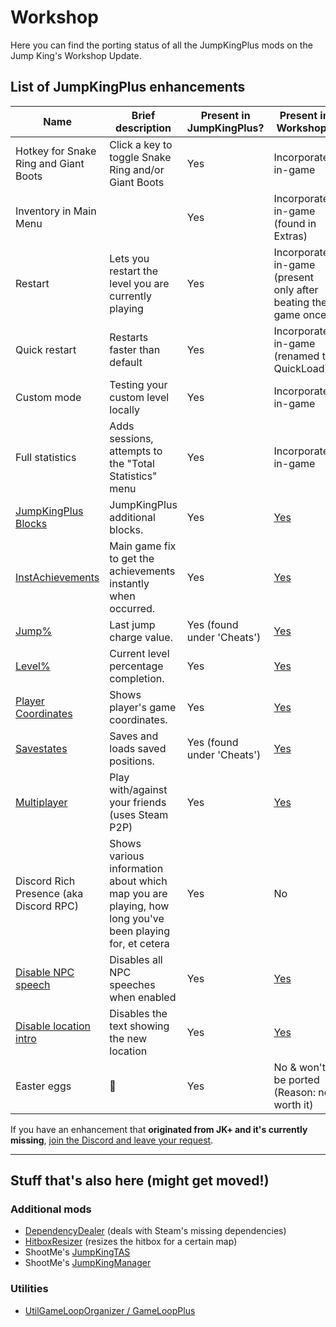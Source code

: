# Workshop

Here you can find the porting status of all the JumpKingPlus mods on the Jump King's Workshop Update.

## List of JumpKingPlus enhancements

|Name|Brief description|Present in JumpKingPlus?|Present in Workshop?|
|---|---|---|---|
|Hotkey for Snake Ring and Giant Boots|Click a key to toggle Snake Ring and/or Giant Boots|Yes|Incorporated in-game|
|Inventory in Main Menu| |Yes|Incorporated in-game (found in Extras)|
|Restart|Lets you restart the level you are currently playing|Yes|Incorporated in-game (present only after beating the game once)|
|Quick restart|Restarts faster than default|Yes|Incorporated in-game (renamed to QuickLoad)|
|Custom mode|Testing your custom level locally|Yes|Incorporated in-game|
|Full statistics|Adds sessions, attempts to the "Total Statistics" menu|Yes|Incorporated in-game|
|[JumpKingPlus Blocks](https://github.com/JumpKingPlus/Workshop/tree/main/WorkshopPlus/JumpKingPlus)|JumpKingPlus additional blocks.|Yes|[Yes](https://steamcommunity.com/sharedfiles/filedetails/?id=3140151035)|
|[InstAchievements](https://github.com/JumpKingPlus/Workshop/tree/main/WorkshopPlus/JumpKingInstAchievements)|Main game fix to get the achievements instantly when occurred.|Yes|[Yes](https://steamcommunity.com/sharedfiles/filedetails/?id=3156400028)|
|[Jump%](https://github.com/JumpKingPlus/Workshop/tree/main/WorkshopPlus/JumpKingLastJumpValue)|Last jump charge value.|Yes (found under 'Cheats')|[Yes](https://steamcommunity.com/sharedfiles/filedetails/?id=3158935297)|
|[Level%](https://github.com/JumpKingPlus/Workshop/tree/main/WorkshopPlus/JumpKingLevelPercentage)|Current level percentage completion.|Yes|[Yes](https://steamcommunity.com/sharedfiles/filedetails/?id=3174793802)|
|[Player Coordinates](https://github.com/JumpKingPlus/Workshop/tree/main/WorkshopPlus/JumpKingPlayerCoordinates)|Shows player's game coordinates.|Yes|[Yes](https://steamcommunity.com/sharedfiles/filedetails/?id=3159306315)|
|[Savestates](https://github.com/JumpKingPlus/Workshop/tree/main/WorkshopPlus/JumpKingSaveStates)|Saves and loads saved positions.|Yes (found under 'Cheats')|[Yes](https://steamcommunity.com/sharedfiles/filedetails/?id=3161216998)|
|[Multiplayer](https://github.com/JumpKingPlus/Workshop/tree/main/WorkshopPlus/JumpKingMultiplayer)|Play with/against your friends (uses Steam P2P)|Yes|[Yes](https://steamcommunity.com/sharedfiles/filedetails/?id=3190590114)|
|Discord Rich Presence (aka Discord RPC)|Shows various information about which map you are playing, how long you've been playing for, et cetera|Yes|No|
|[Disable NPC speech](https://github.com/gitAdrianK/LessNpcDialog)|Disables all NPC speeches when enabled|Yes|[Yes](https://steamcommunity.com/sharedfiles/filedetails/?id=3262816502)|
|[Disable location intro](https://github.com/gitAdrianK/LessLocationText)|Disables the text showing the new location|Yes|[Yes](https://steamcommunity.com/sharedfiles/filedetails/?id=3267680999)|
|Easter eggs|🥚|Yes|No & won't be ported (Reason: not worth it)|

If you have an enhancement that **originated from JK+ and it's currently missing**, [join the Discord and leave your request](https://discord.gg/dUk9FPDNVq).

---

## Stuff that's also here (might get moved!)
### Additional mods

- [DependencyDealer](https://github.com/JumpKingPlus/Workshop/tree/main/WorkshopPlus/DependencyDealer) (deals with Steam's missing dependencies)
- [HitboxResizer](https://github.com/JumpKingPlus/Workshop/tree/main/WorkshopPlus/JumpKingHitboxResizer) (resizes the hitbox for a certain map)
- ShootMe's [JumpKingTAS](https://github.com/JumpKingPlus/Workshop/tree/main/WorkshopPlus/JumpKingTAS)
- ShootMe's [JumpKingManager](https://github.com/JumpKingPlus/Workshop/tree/main/WorkshopPlus/JumpKingManager)

### Utilities

- [UtilGameLoopOrganizer / GameLoopPlus](https://github.com/JumpKingPlus/Workshop/tree/main/WorkshopPlus/UtilGameLoopOrganizer)

